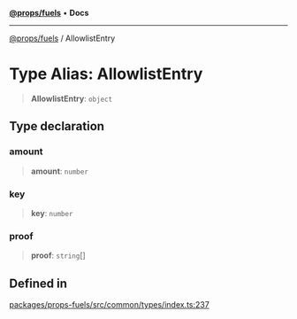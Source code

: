 [**@props/fuels**](../README.md) • **Docs**

***

[@props/fuels](../globals.md) / AllowlistEntry

# Type Alias: AllowlistEntry

> **AllowlistEntry**: `object`

## Type declaration

### amount

> **amount**: `number`

### key

> **key**: `number`

### proof

> **proof**: `string`[]

## Defined in

[packages/props-fuels/src/common/types/index.ts:237](https://github.com/Props-Labs/octane/blob/09e744f342f4ccab903046cdb8054688422ab64d/packages/props-fuels/src/common/types/index.ts#L237)
